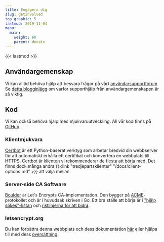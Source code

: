 ```yaml
---
title: Engagera dig
slug: getinvolved
top_graphic: 5
lastmod: 2019-11-04
menu:
  main:
    weight: 60
    parent: donate
---
```


{{< lastmod >}}

## Användargemenskap

Vi kan alltid behöva hjälp att besvara frågor på vårt [användarsupportforum](https://community.letsencrypt.org/). Se [detta blogginlägg](/2015/08/13/lets-encrypt-community-support.html) om varför supporthjälp från användargemenskapen är så viktig.

## Kod

Vi kan också behöva hjälp med mjukvaruutveckling. All vår kod finns på [GitHub](https://github.com/letsencrypt/).

### Klientmjukvara

[Certbot](https://github.com/certbot/certbot) är ett Python-baserat verktyg som arbetar bredvid din webbserver för att automatiskt erhålla ett certifikat och konvertera en webbplats till HTTPS. Certbot är klienten vi rekommenderar de flesta att börja med. Det finns dock många andra {{<link "tredjepartsklienter" "/docs/client-options.md" >}} att välja mellan.

### Server-side CA Software

[Boulder](https://github.com/letsencrypt/boulder) är Let's Encrypts CA-implementation. Den bygger på [ACME](https://github.com/ietf-wg-acme/acme)-protokollet och är i huvudsak skriven i Go. Ett bra ställe att börja är i ["hjälp sökes"-listan](https://github.com/letsencrypt/boulder/labels/help%20wanted) och [riktlinjerna för att bidra](https://github.com/letsencrypt/boulder/blob/master/CONTRIBUTING.md).

### letsencrypt.org

Du kan förbättra denna webbplats och dess dokumentation [här](https://github.com/letsencrypt/website) eller hjälpa till med dess [översättning](https://github.com/letsencrypt/website/blob/master/TRANSLATION.md).
